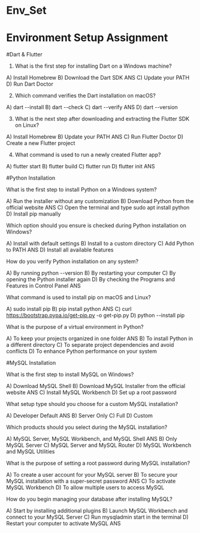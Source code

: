 # Env_Set

# Environment Setup Assignment

#Dart & Flutter

1. What is the first step for installing Dart on a Windows machine?

A) Install Homebrew
B) Download the Dart SDK ANS
C) Update your PATH
D) Run Dart Doctor


2. Which command verifies the Dart installation on macOS?

A) dart --install
B) dart --check
C) dart --verify ANS
D) dart --version


3. What is the next step after downloading and extracting the Flutter SDK on Linux?

A) Install Homebrew
B) Update your PATH ANS
C) Run Flutter Doctor
D) Create a new Flutter project


4. What command is used to run a newly created Flutter app?

A) flutter start
B) flutter build
C) flutter run
D) flutter init ANS


#Python Installation

What is the first step to install Python on a Windows system?

A) Run the installer without any customization
B) Download Python from the official website ANS
C) Open the terminal and type sudo apt install python
D) Install pip manually

Which option should you ensure is checked during Python installation on Windows?

A) Install with default settings
B) Install to a custom directory
C) Add Python to PATH ANS
D) Install all available features

How do you verify Python installation on any system?

A) By running python --version
B) By restarting your computer
C) By opening the Python installer again
D) By checking the Programs and Features in Control Panel ANS

What command is used to install pip on macOS and Linux?

A) sudo install pip
B) pip install python ANS
C) curl https://bootstrap.pypa.io/get-pip.py -o get-pip.py
D) python --install pip

What is the purpose of a virtual environment in Python?

A) To keep your projects organized in one folder ANS
B) To install Python in a different directory
C) To separate project dependencies and avoid conflicts
D) To enhance Python performance on your system

#MySQL Installation

What is the first step to install MySQL on Windows?

A) Download MySQL Shell
B) Download MySQL Installer from the official website ANS
C) Install MySQL Workbench
D) Set up a root password

What setup type should you choose for a custom MySQL installation?

A) Developer Default ANS
B) Server Only
C) Full
D) Custom

Which products should you select during the MySQL installation?

A) MySQL Server, MySQL Workbench, and MySQL Shell ANS
B) Only MySQL Server
C) MySQL Server and MySQL Router
D) MySQL Workbench and MySQL Utilities

What is the purpose of setting a root password during MySQL installation?

A) To create a user account for your MySQL server
B) To secure your MySQL installation with a super-secret password ANS
C) To activate MySQL Workbench
D) To allow multiple users to access MySQL

How do you begin managing your database after installing MySQL?

A) Start by installing additional plugins
B) Launch MySQL Workbench and connect to your MySQL Server
C) Run mysqladmin start in the terminal
D) Restart your computer to activate MySQL ANS
